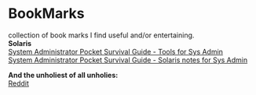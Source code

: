 BookMarks
=========

collection of book marks I find useful and/or entertaining. 
<br><b>Solaris</b>
<br><a href="http://users.cis.fiu.edu/~tho01/psg/tool.html">System Administrator Pocket Survival Guide - Tools for Sys Admin</a>
<br><a href="http://users.cis.fiu.edu/~tho01/psg/sol.html">System Administrator Pocket Survival Guide - Solaris notes for Sys Admin</a>

<b>And the unholiest of all unholies:</b>
<br><a href="http://www.reddit.com/">Reddit</a>


